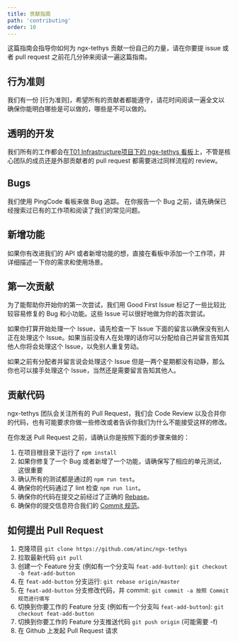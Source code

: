 ```yaml
---
title: 贡献指南
path: 'contributing'
order: 10
---
```


这篇指南会指导你如何为 ngx-tethys 贡献一份自己的力量，请在你要提 issue 或者 pull request 之前花几分钟来阅读一遍这篇指南。

## 行为准则

我们有一份 [行为准则]，希望所有的贡献者都能遵守，请花时间阅读一遍全文以确保你能明白哪些是可以做的，哪些是不可以做的。

## 透明的开发

我们所有的工作都会在[T01 Infrastructure项目下的 ngx-tethys 看板](https://at.pingcode.com/agile/projects/5e75e55dc9ecce3484ed21f0/kanban/5e75ee11c93dc84d996a0c92)上，不管是核心团队的成员还是外部贡献者的 pull request 都需要进过同样流程的 review。

## Bugs

我们使用 PingCode 看板来做 Bug 追踪。
在你报告一个 Bug 之前，请先确保已经搜索过已有的工作项和阅读了我们的常见问题。

## 新增功能
如果你有改进我们的 API 或者新增功能的想，直接在看板中添加一个工作项，并详细描述一下你的需求和使用场景。

## 第一次贡献
为了能帮助你开始你的第一次尝试，我们用 Good First Issue 标记了一些比较比较容易修复的 Bug 和小功能。这些 Issue 可以很好地做为你的首次尝试。

如果你打算开始处理一个 Issue，请先检查一下 Issue 下面的留言以确保没有别人正在处理这个 Issue。如果当前没有人在处理的话你可以分配给自己并留言告知其他人你将会处理这个 Issue，以免别人重复劳动。

如果之前有分配者并留言说会处理这个 Issue 但是一两个星期都没有动静，那么你也可以接手处理这个 Issue，当然还是需要留言告知其他人。

## 贡献代码
ngx-tethys 团队会关注所有的 Pull Request，我们会 Code Review 以及合并你的代码，也有可能要求你做一些修改或者告诉你我们为什么不能接受这样的修改。

在你发送 Pull Request 之前，请确认你是按照下面的步骤来做的：

1. 在项目根目录下运行了 `npm install`
1. 如果你修复了一个 Bug 或者新增了一个功能，请确保写了相应的单元测试，这很重要
1. 确认所有的测试都是通过的 `npm run test`。
1. 确保你的代码通过了 lint 检查 `npm run lint`。
1. 确保你的代码在提交之前经过了正确的 [Rebase](https://www.digitalocean.com/community/tutorials/how-to-rebase-and-update-a-pull-request)。
1. 确保你的提交信息符合我们的 [Commit 规范](https://at.pingcode.com/wiki/spaces/5e6b391d48453503714bea3e/pages/5e7088fa0909b20a485572e8)。

## 如何提出 Pull Request

1. 克隆项目 `git clone https://github.com/atinc/ngx-tethys`
1. 拉取最新代码 `git pull`
1. 创建一个 Feature 分支 (例如有一个分支叫 `feat-add-button`): `git checkout -b feat-add-button`
1. 在 `feat-add-button` 分支运行: `git rebase origin/master`
1. 在 `feat-add-button` 分支修改代码，并 commit: `git commit -a 按照 Commit 规范进行填写`
1. 切换到你要工作的 Feature 分支 (例如有一个分支叫 `feat-add-button`): `git checkout feat-add-button`
1. 切换到你要工作的 Feature 分支推送代码 `git push origin` (可能需要 -f)
1. 在 Github 上发起 Pull Request 请求
